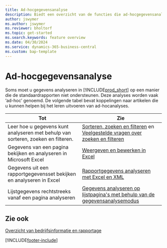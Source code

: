 ```yaml
---
title: Ad-hocgegevensanalyse
description: Biedt een overzicht van de functies die ad-hocgegevensanalyses in Business Central ondersteunen.
author: jswymer
ms.author: jswymer
ms.reviewer: bholtorf
ms.topic: get-started
ms.search.keywords: feature overview
ms.date: 04/30/2024
ms.service: dynamics-365-business-central
ms.custom: bap-template
---
```

# Ad-hocgegevensanalyse

Soms moet u gegevens analyseren in [!INCLUDE[prod_short](includes/prod_short.md)] op een manier die de standaardrapporten niet ondersteunen. Deze analyses worden vaak ‘ad-hoc’ genoemd. De volgende tabel bevat koppelingen naar artikelen die u kunnen helpen bij het leren uitvoeren van ad-hocanalyses.

| Tot | Zie |
| --- | --- |
| Leer hoe u gegevens kunt analyseren met behulp van sorteren, zoeken en filteren. | [Sorteren, zoeken en filteren](ui-enter-criteria-filters.md) en [Veelgestelde vragen over zoeken en filteren](ui-search-filter-faq.yml) |
| Gegevens van een pagina bekijken en analyseren in Microsoft Excel | [Weergeven en bewerken in Excel](across-work-with-excel.md) |
| Gegevens uit een rapportgegevensset bekijken en analyseren in Excel | [Rapportgegevens analyseren met Excel en XML](report-analyze-excel.md) |
| Lijstgegevens rechtstreeks vanaf een pagina analyseren |[Gegevens analyseren op lijstpagina's met behulp van de gegevensanalysemodus](analysis-mode.md)|

## Zie ook

[Overzicht van bedrijfsinformatie en rapportage](ui-work-report.md)

[!INCLUDE[footer-include](includes/footer-banner.md)]
